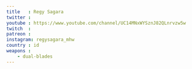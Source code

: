 ```yaml
---
title   : Regy Sagara
twitter :
youtube : https://www.youtube.com/channel/UC14MNxWYSznJ82QLnrvzw5w
twitch  :
patreon :
instagram: regysagara_mhw
country : id
weapons :
    - dual-blades
---
```

